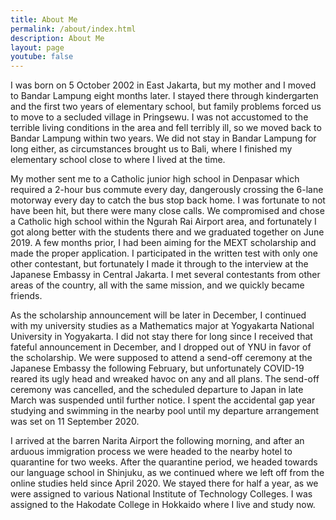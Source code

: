 ```yaml
---
title: About Me
permalink: /about/index.html
description: About Me
layout: page
youtube: false
---
```


I was born on 5 October 2002 in East Jakarta, but my mother and I moved to Bandar Lampung eight months later. I stayed there through kindergarten and the first two years of elementary school, but family problems forced us to move to a secluded village in Pringsewu. I was not accustomed to the terrible living conditions in the area and fell terribly ill, so we moved back to Bandar Lampung within two years. We did not stay in Bandar Lampung for long either, as circumstances brought us to Bali, where I finished my elementary school close to where I lived at the time. 

My mother sent me to a Catholic junior high school in Denpasar which required a 2-hour bus commute every day, dangerously crossing the 6-lane motorway every day to catch the bus stop back home. I was fortunate to not have been hit, but there were many close calls. We compromised and chose a Catholic high school within the Ngurah Rai Airport area, and fortunately I got along better with the students there and we graduated together on June 2019. A few months prior, I had been aiming for the MEXT scholarship and made the proper application. I participated in the written test with only one other contestant, but fortunately I made it through to the interview at the Japanese Embassy in Central Jakarta. I met several contestants from other areas of the country, all with the same mission, and we quickly became friends. 

As the scholarship announcement will be later in December, I continued with my university studies as a Mathematics major at Yogyakarta National University in Yogyakarta. I did not stay there for long since I received that fateful announcement in December, and I dropped out of YNU in favor of the scholarship. We were supposed to attend a send-off ceremony at the Japanese Embassy the following February, but unfortunately COVID-19 reared its ugly head and wreaked havoc on any and all plans. The send-off ceremony was cancelled, and the scheduled departure to Japan in late March was suspended until further notice. I spent the accidental gap year studying and swimming in the nearby pool until my departure arrangement was set on 11 September 2020. 

I arrived at the barren Narita Airport the following morning, and after an arduous immigration process we were headed to the nearby hotel to quarantine for two weeks. After the quarantine period, we headed towards our language school in Shinjuku, as we continued where we left off from the online studies held since April 2020. We stayed there for half a year, as we were assigned to various National Institute of Technology Colleges. I was assigned to the Hakodate College in Hokkaido where I live and study now.
